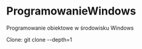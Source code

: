 # ProgramowanieWindows
Programowanie obiektowe w środowisku Windows

Clone:  git clone --depth=1 <link> 
